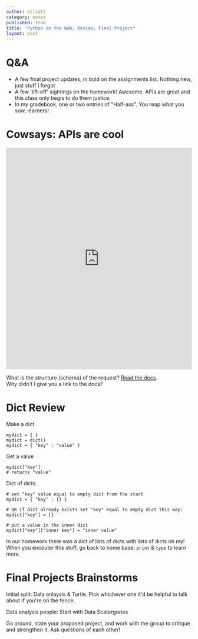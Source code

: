 ```yaml
---
author: elliott
category: notes
published: true
title: "Python on the Web; Review; Final Project"
layout: post
---
```


# Q&A

- A few final project updates, in bold on the assignments list.  Nothing new, just stuff I forgot
- A few 'lift-off' sightings on the homework!  Awesome.  APIs are great and this class only begis to do them justice.
- In my gradebook, one or two entries of "Half-ass".  You reap what you sow, learners!

# Cowsays: APIs are cool

<iframe src="https://trinket.io/embed/python3/0577ff78e3" width="100%" height="600" frameborder="0" marginwidth="0" marginheight="0" allowfullscreen></iframe>

What is the structure (schema) of the request?  [Read the docs](https://developers.google.com/maps/documentation/geocoding/intro#GeocodingResponses).  
Why didn't I give you a link to the docs?  

# Dict Review

Make a dict

```
mydict = { }
mydict = dict()
mydict = { "key" : "value" }
```

Get a value

```
mydict["key"]
# returns "value"
```

Dict of dicts

```
# set "key" value equal to empty dict from the start
mydict = { "key" : {} }

# OR if dict already exists set "key" equal to empty dict this way:
mydict["key"] = {}

# put a value in the inner dict
mydict["key"]["inner key"] = "inner value"
```

In our homework there was a dict of lists of dicts with lists of dicts oh my!  When you encouter this stuff,
go back to home base: `print` & `type` to learn more.

# Final Projects Brainstorms

Initial split: Data anlaysis & Turtle.  Pick whichever one it'd be helpful to talk about if you're on the fence.

Data analysis people: Start with Data Scatergories

Go around, state your proposed project, and work with the group to critique and strengthen it.  Ask questions of each other!